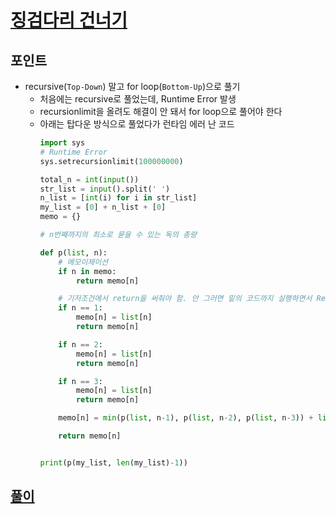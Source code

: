 # [징검다리 건너기](https://level.goorm.io/exam/49112/%EC%A7%95%EA%B2%80%EB%8B%A4%EB%A6%AC-%EA%B1%B4%EB%84%88%EA%B8%B0/quiz/1)

## 포인트
- recursive(`Top-Down`) 말고 for loop(`Bottom-Up`)으로 풀기
  - 처음에는 recursive로 풀었는데, Runtime Error 발생
  - recursionlimit을 올려도 해결이 안 돼서 for loop으로 풀어야 한다
  - 아래는 탑다운 방식으로 풀었다가 런타임 에러 난 코드
    ```python
    import sys
    # Runtime Error
    sys.setrecursionlimit(100000000)

    total_n = int(input())
    str_list = input().split(' ')
    n_list = [int(i) for i in str_list]
    my_list = [0] + n_list + [0]
    memo = {}

    # n번째까지의 최소로 묻을 수 있는 독의 총량

    def p(list, n):
        # 메모이제이션
        if n in memo:
            return memo[n]

        # 기저조건에서 return을 써줘야 함. 안 그러면 밑의 코드까지 실행하면서 Recursion Error
        if n == 1:
            memo[n] = list[n]
            return memo[n]

        if n == 2:
            memo[n] = list[n]
            return memo[n]

        if n == 3:
            memo[n] = list[n]
            return memo[n]

        memo[n] = min(p(list, n-1), p(list, n-2), p(list, n-3)) + list[n]

        return memo[n]


    print(p(my_list, len(my_list)-1))

    ```

## [풀이](./index.py)